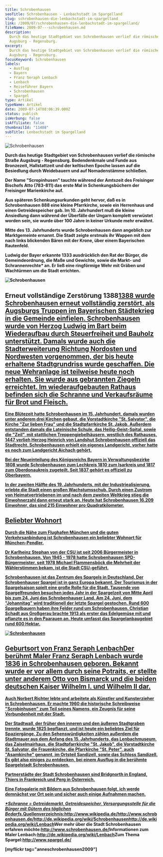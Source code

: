 ```yaml
---
title: Schrobenhausen
seoTitle: Schrobenhausen - Lenbachstadt im Spargelland
slug: schrobenhausen-die-lenbachstadt-im-spargelland
link: /2009/07/schrobenhausen-die-lenbachstadt-im-spargelland/
fileName: 2009-07---schrobenhausen.md
description:
  Durch das heutige Stadtgebiet von Schrobenhausen verlief die römische Straße
  Augsburg - Regensburg.
excerpt:
  Durch das heutige Stadtgebiet von Schrobenhausen verlief die römische Straße
  Augsburg - Regensburg.
focusKeyword: Schrobenhausen
labels:
  - Ausflug
  - Bayern
  - Franz Seraph Lenbach
  - Lenbach
  - Reiseführer Bayern
  - Schrobenhausen
  - Spargel
type: Artikel
typeName: Artikel
date: 2009-07-14T08:06:39.000Z
status: publish
isWerbung: false
isAffiliate: false
thumbnailId: "11408"
subTitle: Lenbachstadt im Spargelland
---
```


![Schrobenhausen](http://cardamonchai.com/wp-content/uploads/2009/07/11531813074_d4ab25b762_z-640x427.jpg)

<p id="articleContent"><strong>Durch das heutige Stadtgebiet von Schrobenhausen verlief die römische Straße Augsburg - Regensburg. Bodendenkmale und Funde aus Bronzezeit, Hallstattzeit und der keltischen Epoche lassen auf die Besiedlung durch Weidebauern und auf Nomadenstämme schließen.</strong></p><strong>Der Name "Scropinhusen" tauchte während der Amtszeit des Freisinger Bischofs Atto (783-811) das erste Mal in Schenkungsbüchern der Freisinger Marienkirche auf.

Aus späteren Schenkungsurkunden geht hervor, daß es in Schrobenhausen 888 eine
kleine Pfarrkirche, sowie ein Herrenhaus und einen Getreidespeicher gab. Im 10.
Jahrhundert muß die kleine Ansiedlung dann während der Überfälle der Ungarn
komplett verwüstet worden sein, sie wurde über 100 Jahre in keiner Urkunde mehr
erwähnt.

Mitte des 13. Jahrhunderts wurde Schrobenhausen dann angeblich zur Marktgemeinte
ernannt. Die Stadt zeigte erstmals ihr Wappen mit dem nach links blickenden
Bären mit der Krone, über einem Bayerischen Rautenfeld.

Ludwig der Bayer erkannte 1333 ausdrücklich den Rat der Bürger, die
Gemeindeordnung, die Maße und Gewichte, sowie die Markt- und Schrannenrechte\*
an. Er ließ eine ringförmige Wehr mit Gräben und Wachtürmen um die Stadt
errichten.

![Schrobenhausen](http://cardamonchai.com/wp-content/uploads/2009/07/11531862523_0c2c9a5e87_z-640x427.jpg)

## Erneut vollständige Zerstörung 1388<a href="http://cardamonchai.com/wp-content/uploads/2009/07/11531862523_0c2c9a5e87_z.jpg">1388 wurde Schrobenhausen erneut vollständig zerstört, als Augsburgs Truppen im Bayerischen Städtekrieg in die Gemeinde einfielen. Schrobenhausen wurde von Herzog Ludwig im Bart beim Wiederaufbau durch Steuerfreiheit und Bauholz unterstützt. Damals wurde auch die Stadterweiterung Richtung Nordosten und Nordwesten vorgenommen, der bis heute erhaltene Stadtgrundriss wurde geschaffen. Die neue Wehranlage ist teilweise heute noch erhalten. Sie wurde aus gebrannten Ziegeln erreichtet. Im wiederaufgebauten Rathaus befinden sich die Schranne und Verkaufsräume für Brot und Fleisch.

Eine Blütezeit hatte Schrobenhausen im 15. Jahrhundert, damals wurden unter
anderem drei Kirchen gebaut, die Vorstadtkirche "St. Salvator", die Kirche "Zur
lieben Frau" und die Stadtpfarrkirche St. Jakob. Außerdem entstanden damals die
Lateinische Schule, das Heilig-Geist-Spital, sowie die "Zeil", mit stattlichen
Treppengiebelhäusern, westlich des Rathauses. 1447 verlieh Herzog Heinrich von
Landshut Schrobenhausen offiziell das Stadtrecht. Schrobenhausen erhielt ein
eigenes Landgericht, vorher hatte es noch zum Landgericht Aichach gehört.

Bei der Neueinteilung des Königsreichs Bayern in Verwaltungsbezirke 1808 wurde
Schrobenhausen zum Lechkreis 1810 zum Isarkreis und 1817 zum Oberdonaukreis
zugeteilt. Seit 1837 gehört es offiziell zu Oberbayern.

In der zweiten Hälfte des 19. Jahrhunderts, mit der Industriealisierung, erlebte
die Stadt einen großen Wachstumsschub. Durch einen Zustrom von
Heimatvertriebenen im und nach dem zweiten Weltkrieg stieg die Einwohnerzahl
dann erneut stark an. Heute hat Schrobenhausen 16.209 Einwohner, das sind 215
Einwohner pro Quadratkilometer.

## Beliebter Wohnort

Durch die Nähe zum Flughafen München und die guten Verkehrsanbindung ist
Schrobenhausen ein beliebter Wohnort für München-Pendler.

Dr Karlheinz Stephan von der CSU ist seit 2006 Bürgermeister in Schrobenhausen.
Von 1945 - 1978 hatte Schrobenhausen SPD-Bürgermeister, seit 1978 Michael
Flammensböck die Mehrheit der Wählerstimmen bekam, ist die Stadt CSU-geführt.

Schrobenhausen ist das Zentrum des Spargels in Deutschland. Der Schrobenhauser
Spargel ist in ganz Europa bekannt. Der Tourismus in der Spargelsaison spielt
eine große Rolle für die Stadt. Tausende von Spargelfreunden besuchen jedes Jahr
in der Spargelzeit von Mitte April bis zum 24. Juni das Schrobenhauser Land.
Am 24. Juni, dem "Johannitag" wird traditionell der letzte Spargel gestochen.
Rund 600 Spargelbauern haben ihre Felder rund um Schrobenhausen. Christian
Schadt aus Großgerau brachte 1913 als erster das Edelgemüse mit und pflanzte es
in den Paarauen an. Heute umfasst das Spargelanbaugebiet rund 600 Hektar.

![Schrobenhausen](http://cardamonchai.com/wp-content/uploads/2009/07/11531810823_7eab6c42d7_z-640x427.jpg)

## Geburtsort von Franz Seraph LenbachDer berühmt Maler Franz Seraph Lenbach wurde 1836 in Schrobenhausen geboren. Bekannt wurde er vor allem durch seine Potraits, er stellte unter anderem Otto von Bismarck und die beiden deutschen Kaiser Wilhelm I. und Wilhelm II dar.

Auch Norbert Richter lebte und arbeitete als Künstler und Kunsterzieher in
Schrobenhausen. Er machte 1960 die historische Schreibweise "Scrobinhusen" zum
Teil seines Namens, ein Zeugnis für seine Verbundenheit mit der Stadt.

Der Stadtwall, der früher den inneren und den äußeren Stadtgraben trennte, wurde
1825 bepflanzt, und ist heute ein beliebtes Ziel für Spaziergänge. Zu den
Sehenswürdigkeiten zählen außerdem die Stadtmauer aus dem Anfang des 15.
Jahrhunderts, das Lenbachmuseum, das Zaiselmairhaus, die Stadtpfarrkirche "St.
Jakob", die Vorstadtkirche St. Salvator, die Frauenkirche, die Pfarrkirche "St.
Peter", auch "Asamkirche" genannt, im Ortsteil Sandizell, sowie das Schloss
Sandizell. Es gibt also einiges zu entdecken, bei einem Ausflug in die berühmte
Spargelstadt Schrobenhausen.

Partnerstädte der Stadt Schrobenhausen sind Bridgnorth in England, Thiers in
Frankreich und Perg in Österreich.

Eine Fotogalerie mit Bildern aus Schrobenhausen folgt, ich werde demnächst vor
Ort sein und sicher auch einige Aufnahmen machen.

<em>\*Schranne = Getreidemarkt, Getreidespeicher, Versorgungsstelle für die
Bürger mit Gütern des täglichen
Bedarfs.</em><strong>Quellenverzeichnis:</strong><a href="http://www.wikipedia.de/" rel="nofollow">http://www.wikipedia.de/</a><a href="http://www.schrobenhausen.de/" rel="nofollow">http://www.schrobenhausen.de/</a><a href="http://de.wikipedia.org/wiki/Schrobenhausen" rel="nofollow">http://de.wikipedia.org/wiki/Schrobenhausen</a><a href="http://de.wikipedia.org/wiki/Lenbach" rel="nofollow">http://de.wikipedia.org/wiki/Lenbach</a><strong>Wer
mehr über die Stadt Schrobenhausen erfahren
möchte:</strong><a href="http://www.schrobenhausen.de/" rel="nofollow">http://www.schrobenhausen.de/</a><strong>Informationen
zum Maler
Lenbach:</strong><a href="http://de.wikipedia.org/wiki/Lenbach" rel="nofollow">http://de.wikipedia.org/wiki/Lenbach</a><strong>Zum
Thema
Spargel:</strong><a href="http://www.spargel.de/" rel="nofollow">http://www.spargel.de</a><span style="text-decoration: underline;"><a href="http://www.spargel.de/" rel="nofollow">/</a></span>

[myflickr
tag="anneschrobenhausen2009"]<span style="text-decoration: underline;"></span>
